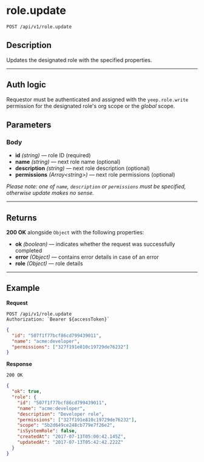 # role.update

`POST /api/v1/role.update`

## Description

Updates the designated role with the specified properties.

---

## Auth logic

Requestor must be authenticated and assigned with the `yeep.role.write` permission for the designated role's org scope or the _global_ scope.

## Parameters

### Body

- **id** _(string)_ — role ID (required)
- **name** _(string)_ — next role name (optional)
- **description** _(string)_ — next role description (optional)
- **permissions** _(Array\<string>)_ — next role permissions (optional)

_Please note: one of `name`, `description` or `permissions` must be specified, otherwise update makes no sense._

---

## Returns

**200 OK** alongside `Object` with the following properties:

- **ok** _(boolean)_ — indicates whether the request was successfully completed
- **error** _(Object)_ — contains error details in case of an error
- **role** _(Object)_ — role details

---

## Example

**Request**

```
POST /api/v1/role.update
Authorization: `Bearer ${accessToken}`
```

```json
{
  "id": "507f1f77bcf86cd799439011",
  "name": "acme:developer",
  "permissions": ["327f191e810c19729de76232"]
}
```

**Response**

`200 OK`

```json
{
  "ok": true,
  "role": {
    "id": "507f1f77bcf86cd799439011",
    "name": "acme:developer",
    "description": "Developer role",
    "permissions": ["327f191e810c19729de76232"],
    "scope": "5b2d649ce248cb779e7f26e2",
    "isSystemRole": false,
    "createdAt": "2017-07-13T05:00:42.145Z",
    "updatedAt": "2017-07-13T05:42:42.222Z"
  }
}
```
